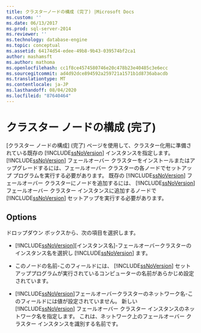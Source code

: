 ```yaml
---
title: クラスターノードの構成 (完了) |Microsoft Docs
ms.custom: ''
ms.date: 06/13/2017
ms.prod: sql-server-2014
ms.reviewer: ''
ms.technology: database-engine
ms.topic: conceptual
ms.assetid: 64174d54-edee-49b8-9b43-039574bf2ca1
author: mashamsft
ms.author: mathoma
ms.openlocfilehash: cc1f8ce4574580746e20c478b23e40485c3e6ecc
ms.sourcegitcommit: ad4d92dce894592a259721a1571b1d8736abacdb
ms.translationtype: MT
ms.contentlocale: ja-JP
ms.lasthandoff: 08/04/2020
ms.locfileid: "87640464"
---
```

# <a name="cluster-node-configuration-complete"></a>クラスター ノードの構成 (完了)
  [クラスター ノードの構成] (完了) ページを使用して、クラスター化用に準備されている既存の [!INCLUDE[ssNoVersion](../../includes/ssnoversion-md.md)] インスタンスを指定します。 [!INCLUDE[ssNoVersion](../../includes/ssnoversion-md.md)] フェールオーバー クラスターをインストールまたはアップグレードするには、フェールオーバー クラスターの各ノードでセットアップ プログラムを実行する必要があります。 既存の [!INCLUDE[ssNoVersion](../../includes/ssnoversion-md.md)] フェールオーバー クラスターにノードを追加するには、 [!INCLUDE[ssNoVersion](../../includes/ssnoversion-md.md)] フェールオーバー クラスター インスタンスに追加するノードで [!INCLUDE[ssNoVersion](../../includes/ssnoversion-md.md)] セットアップを実行する必要があります。  
  
## <a name="options"></a>Options  
 ドロップダウン ボックスから、次の項目を選択します。  
  
-   [!INCLUDE[ssNoVersion](../../includes/ssnoversion-md.md)][インスタンス名]-フェールオーバークラスターのインスタンス名を選択し [!INCLUDE[ssNoVersion](../../includes/ssnoversion-md.md)] ます。  
  
-   このノードの名前-このフィールドには、 [!INCLUDE[ssNoVersion](../../includes/ssnoversion-md.md)] セットアッププログラムが実行されているコンピューターの名前があらかじめ設定されています。  
  
-   [!INCLUDE[ssNoVersion](../../includes/ssnoversion-md.md)]フェールオーバークラスターのネットワーク名-このフィールドには値が設定されていません。 新しい [!INCLUDE[ssNoVersion](../../includes/ssnoversion-md.md)] フェールオーバー クラスター インスタンスのネットワーク名を指定します。 これは、ネットワーク上のフェールオーバー クラスター インスタンスを識別する名前です。  
  
  
